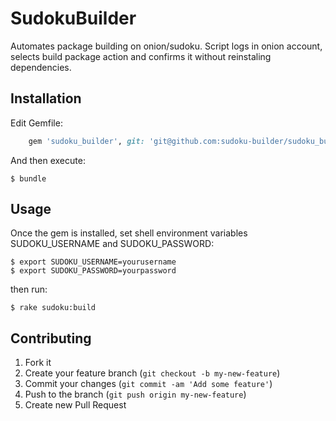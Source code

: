 # SudokuBuilder

Automates package building on onion/sudoku. Script logs in onion account,
selects build package action and confirms it without reinstaling dependencies.

## Installation

Edit Gemfile:

```ruby
    gem 'sudoku_builder', git: 'git@github.com:sudoku-builder/sudoku_builder.git'
```

And then execute:

    $ bundle

## Usage

Once the gem is installed, set shell environment variables SUDOKU_USERNAME and SUDOKU_PASSWORD:

    $ export SUDOKU_USERNAME=yourusername
    $ export SUDOKU_PASSWORD=yourpassword

then run:

    $ rake sudoku:build

## Contributing

1. Fork it
2. Create your feature branch (`git checkout -b my-new-feature`)
3. Commit your changes (`git commit -am 'Add some feature'`)
4. Push to the branch (`git push origin my-new-feature`)
5. Create new Pull Request
